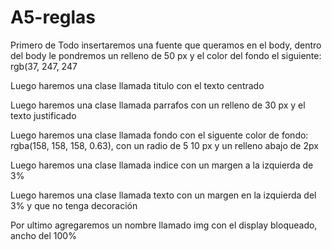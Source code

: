 # A5-reglas

Primero de Todo insertaremos una fuente que queramos en el body, dentro del body le pondremos un relleno de 50 px y el color del fondo el siguiente: rgb(37, 247, 247

Luego haremos una clase llamada titulo con el texto centrado

Luego haremos una clase llamada parrafos con un relleno de 30 px y el texto justificado

Luego haremos una clase llamada fondo con el siguente color de fondo: rgba(158, 158, 158, 0.63), con un radio de 5 10 px y un relleno abajo  de 2px

Luego haremos una clase llamada indice con un margen a la izquierda de 3%

Luego haremos una clase llamada texto con un margen en la izquierda del 3% y que no tenga decoración 

Por ultimo agregaremos un nombre llamado img con el display bloqueado, ancho del 100%
